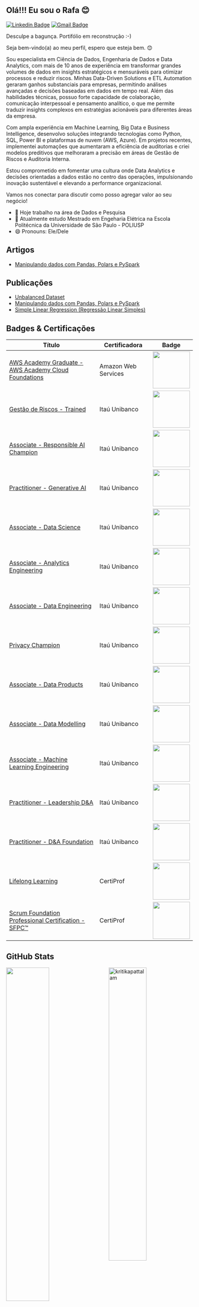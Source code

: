 ## Olá!!! Eu sou o Rafa 😊
[![Linkedin Badge](https://img.shields.io/badge/-Rafael%20Lima-986DFF?style=flat-square&logo=Linkedin&logoColor=white&link=https://www.linkedin.com/in/rafarlima/)](https://www.linkedin.com/in/rafarlima/) 
[![Gmail Badge](https://img.shields.io/badge/-rafaelrlima@gmail.com-986DFF?style=flat-square&logo=Gmail&logoColor=white&link=mailto:rafaelrlima@gmail.com)](mailto:rafaelrlima@gmail.com)

Desculpe a bagunça. Portifólio em reconstrução :-)

Seja bem-vindo(a) ao meu perfil, espero que esteja bem. 😊

Sou especialista em Ciência de Dados, Engenharia de Dados e Data Analytics, com mais de 10 anos de experiência em transformar grandes volumes de dados em insights estratégicos e mensuráveis para otimizar processos e reduzir riscos. Minhas Data-Driven Solutions e ETL Automation geraram ganhos substanciais para empresas, permitindo análises avançadas e decisões baseadas em dados em tempo real. Além das habilidades técnicas, possuo forte capacidade de colaboração, comunicação interpessoal e pensamento analítico, o que me permite traduzir insights complexos em estratégias acionáveis para diferentes áreas da empresa.

Com ampla experiência em Machine Learning, Big Data e Business Intelligence, desenvolvo soluções integrando tecnologias como Python, SQL, Power BI e plataformas de nuvem (AWS, Azure). Em projetos recentes, implementei automações que aumentaram a eficiência de auditorias e criei modelos preditivos que melhoraram a precisão em áreas de Gestão de Riscos e Auditoria Interna.

Estou comprometido em fomentar uma cultura onde Data Analytics e decisões orientadas a dados estão no centro das operações, impulsionando inovação sustentável e elevando a performance organizacional.

Vamos nos conectar para discutir como posso agregar valor ao seu negócio!

- 🔭 Hoje trabalho na área de Dados e Pesquisa
- 🌱 Atualmente estudo Mestrado em Engeharia Elétrica na Escola Politécnica da Universidade de São Paulo - POLIUSP
- 😄 Pronouns: Ele/Dele

## Artigos

- [Manipulando dados com Pandas, Polars e PySpark](https://medium.com/@rafaelrlima_54619/manipulando-dados-com-pandas-polars-e-pyspark-b1c444e95815)

## Publicações

- [Unbalanced Dataset](https://github.com/rafaelrlima/unbalanced_dataset)
- [Manipulando dados com Pandas, Polars e PySpark](https://github.com/rafaelrlima/pandas_polars_pyspark)
- [Simple Linear Regression (Regressão Linear Simples)](https://github.com/rafaelrlima/simple-linear-regression)


## Badges & Certificações

| Título  | Certificadora | Badge |
| ------------- | ------------- | ------------- |
| [AWS Academy Graduate - AWS Academy Cloud Foundations](https://www.credly.com/badges/55d8bc64-3633-4fd1-a9a5-722363ea4acb) | Amazon Web Services | <img src="https://images.credly.com/size/340x340/images/73e4a58b-a8ef-41a3-a7db-9183dd269882/image.png" width="100" height="100"> |
| [Gestão de Riscos - Trained](https://www.credly.com/badges/af2f7391-dfe2-459d-9d8f-2d56d1f598b5)  | Itaú Unibanco  | <img src="https://images.credly.com/size/340x340/images/92c6274a-eb95-4d35-88da-0e29e8e82aa1/image.png" width="100" height="100"> |
| [Associate - Responsible AI Champion](https://www.credly.com/badges/51b7b293-f10e-4349-b9b9-58c81c1aee63)  | Itaú Unibanco  | <img src="https://images.credly.com/size/340x340/images/b2b6af9b-7a05-4b0a-9ebb-a2e2687baa30/image.png" width="100" height="100"> |
| [Practitioner - Generative AI](https://www.credly.com/badges/ae4240ec-4c16-4c25-8e2f-d785f7d65c81)  | Itaú Unibanco  | <img src="https://images.credly.com/size/340x340/images/3bb81f31-b826-4462-8758-d25d2d43083c/image.png" width="100" height="100"> |
| [Associate - Data Science](https://www.credly.com/badges/264fced9-b8d6-4b43-81e2-85fbf9141312)  | Itaú Unibanco  | <img src="https://images.credly.com/size/340x340/images/c30e42f1-ed47-4ea1-8a20-7558e3197b88/image.png" width="100" height="100"> |
| [Associate - Analytics Engineering](https://www.credly.com/badges/bf98e3e4-ff7b-4d62-917f-1a1fa35f7353)  | Itaú Unibanco  | <img src="https://images.credly.com/size/340x340/images/4bb6709a-e50d-47fa-94d5-0327ccd399bf/image.png" width="100" height="100"> |
| [Associate - Data Engineering](https://www.credly.com/badges/7b0ab6ad-38df-4c91-b38e-9025073f69ab)  | Itaú Unibanco  | <img src="https://images.credly.com/size/340x340/images/27224c08-f61c-4d82-b929-325f96af326a/image.png" width="100" height="100"> |
| [Privacy Champion](https://www.credly.com/badges/0195a00c-7e7c-4fa2-81ea-99019e2d6e07)  | Itaú Unibanco  | <img src="https://images.credly.com/size/340x340/images/5cf2a8a1-39cb-4d5b-a535-74bc8895b4d3/image.png" width="100" height="100"> |
| [Associate - Data Products](https://www.credly.com/badges/e256ccd9-0b2a-4611-8d87-72c544246e7d)  | Itaú Unibanco  | <img src="https://images.credly.com/size/340x340/images/33c4f71b-2643-4028-bc1d-b8f7e3c9fe84/image.png" width="100" height="100"> |
| [Associate - Data Modelling](https://www.credly.com/badges/c14efe8d-03b4-41b6-a4b8-54e6c9c91532)  | Itaú Unibanco  | <img src="https://images.credly.com/size/340x340/images/dbbbaffb-5117-4da2-9b03-eae604acbf51/image.png" width="100" height="100"> |
| [Associate - Machine Learning Engineering](https://www.credly.com/badges/9e2c21e7-6e06-4813-a541-664536fe9207)  | Itaú Unibanco  | <img src="https://images.credly.com/size/340x340/images/0af3de47-d96c-47d0-9a8e-0ab06609ce67/image.png" width="100" height="100"> |
| [Practitioner - Leadership D&A](https://www.credly.com/badges/be39efe1-8dac-4e73-8977-9a6e99b8fec4)  | Itaú Unibanco  | <img src="https://images.credly.com/size/340x340/images/eec6f18d-b9f4-4d72-b55d-d802e4ad4e79/image.png" width="100" height="100"> |
| [Practitioner - D&A Foundation](https://www.credly.com/badges/561d8a6d-e2bb-44f7-8e83-2b59c1725d70)  | Itaú Unibanco  | <img src="https://images.credly.com/size/340x340/images/3151b077-3f06-49e8-b319-e4ef69bb19ec/image.png" width="100" height="100"> |
| [Lifelong Learning](https://www.credly.com/badges/d1e13a64-e178-4111-8f41-80f98f9ed7b5)  | CertiProf  | <img src="https://images.credly.com/size/340x340/images/f5cf37e4-6ebd-4067-96a9-b26d04f51ff7/CertiProf-Badge-LLL.png" width="100" height="100"> |
| [Scrum Foundation Professional Certification - SFPC™](https://www.credly.com/badges/6145a393-63a2-48da-a48f-818f82144928)  | CertiProf  | <img src="https://images.credly.com/size/340x340/images/4e3d6f9f-55d7-4ea7-b0e6-f4d4ff543e22/image.png" width="100" height="100"> |




## GitHub Stats

 <img src="https://github-readme-stats.vercel.app/api?username=rafaelrlima&show_icons=true&theme=gotham" alt="kritikapattalam" width="45%" align="right"/>
 <img  src="https://github-readme-streak-stats.herokuapp.com/?user=rafaelrlima&theme=dark" width="48%" >
 
## Top Languages
  
  ![Top Langs](https://github-readme-stats.vercel.app/api/top-langs/?username=kritika-pattalam&layout=compact)


